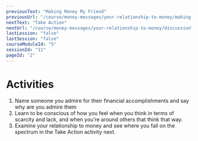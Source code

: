 ```yaml
---
previousText: "Making Money My Friend"
previousUrl: "/course/money-messages/your-relationship-to-money/making-money-my-friend"
nextText: "Take Action"
nextUrl: "/course/money-messages/your-relationship-to-money/discussion"
lastLession: "false"
lastSession: "false"
courseModuleId: "5"
sessionId: "11"
pageId: "2"
---
```



# Activities
1. Name someone you admire for their financial accomplishments and say why are you admire them
2. Learn to be conscious of how you feel when you think in terms of scarcity and lack, and
when you’re around others that think that way.
3. Examine your relationship to money and see where you fall on the spectrum in the Take Action activity next. 


